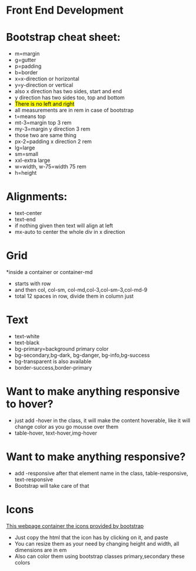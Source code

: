 # Front End Development

# Bootstrap cheat sheet:
* m=margin
* g=gutter
* p=padding
* b=border
* x=x-direction or horizontal
* y=y-direction or vertical
* also x direction has two sides, start and end
* y direction has two sides too, top and bottom
* <mark> There is no left and right </mark>
* all measurements are in rem in case of bootstrap
* t=means top
* mt-3=margin top 3 rem
* my-3=margin y direction 3 rem
* those two are same thing
* px-2=padding x direction 2 rem
* lg=large
* sm=small
* xxl-extra large
* w=width, w-75=width 75 rem
* h=height
# Alignments:
* text-center
* text-end
* if nothing given then text will align at left
* mx-auto to center the whole div in x direction

# Grid
*inside a container or container-md
* starts with row
* and then col, col-sm, col-md,col-3,col-sm-3,col-md-9
* total 12 spaces in row, divide them in column just

# Text
* text-white
* text-black
* bg-primary=background primary color
* bg-secondary,bg-dark, bg-danger, bg-info,bg-success
* bg-transparent is also available
* border-success,border-primary

# Want to make anything responsive to hover?
* just add -hover in the class, it will make the content hoverable, like it will change color as you go mousse over them
* table-hover, text-hover,img-hover

# Want to make anything responsive?
* add -responsive after that element name in the class, table-responsive, text-responsive
* Bootstrap will take care of that


# Icons
[This webpage container the icons provided by bootstrap](https://icons.getbootstrap.com/)
* Just copy the html that the icon has by clicking on it, and paste
* You can resize them as your need by changing height and width, all dimensions are in em
* Also can color them using bootstrap classes primary,secondary these colors